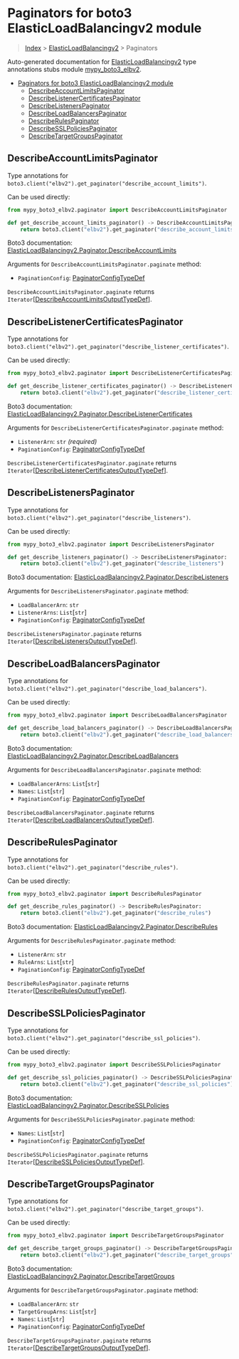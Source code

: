 # Paginators for boto3 ElasticLoadBalancingv2 module

> [Index](..) > [ElasticLoadBalancingv2](.) > Paginators

Auto-generated documentation for
[ElasticLoadBalancingv2](https://boto3.amazonaws.com/v1/documentation/api/1.17.72/reference/services/elbv2.html#ElasticLoadBalancingv2)
type annotations stubs module
[mypy_boto3_elbv2](https://pypi.org/project/mypy-boto3-elbv2/).

- [Paginators for boto3 ElasticLoadBalancingv2 module](#paginators-for-boto3-elasticloadbalancingv2-module)
  - [DescribeAccountLimitsPaginator](#describeaccountlimitspaginator)
  - [DescribeListenerCertificatesPaginator](#describelistenercertificatespaginator)
  - [DescribeListenersPaginator](#describelistenerspaginator)
  - [DescribeLoadBalancersPaginator](#describeloadbalancerspaginator)
  - [DescribeRulesPaginator](#describerulespaginator)
  - [DescribeSSLPoliciesPaginator](#describesslpoliciespaginator)
  - [DescribeTargetGroupsPaginator](#describetargetgroupspaginator)

## DescribeAccountLimitsPaginator

Type annotations for
`boto3.client("elbv2").get_paginator("describe_account_limits")`.

Can be used directly:

```python
from mypy_boto3_elbv2.paginator import DescribeAccountLimitsPaginator

def get_describe_account_limits_paginator() -> DescribeAccountLimitsPaginator:
    return boto3.client("elbv2").get_paginator("describe_account_limits")
```

Boto3 documentation:
[ElasticLoadBalancingv2.Paginator.DescribeAccountLimits](https://boto3.amazonaws.com/v1/documentation/api/1.17.72/reference/services/elbv2.html#ElasticLoadBalancingv2.Paginator.DescribeAccountLimits)

Arguments for `DescribeAccountLimitsPaginator.paginate` method:

- `PaginationConfig`:
  [PaginatorConfigTypeDef](./type_defs.md#paginatorconfigtypedef)

`DescribeAccountLimitsPaginator.paginate` returns
`Iterator`\[[DescribeAccountLimitsOutputTypeDef](./type_defs.md#describeaccountlimitsoutputtypedef)\].

## DescribeListenerCertificatesPaginator

Type annotations for
`boto3.client("elbv2").get_paginator("describe_listener_certificates")`.

Can be used directly:

```python
from mypy_boto3_elbv2.paginator import DescribeListenerCertificatesPaginator

def get_describe_listener_certificates_paginator() -> DescribeListenerCertificatesPaginator:
    return boto3.client("elbv2").get_paginator("describe_listener_certificates")
```

Boto3 documentation:
[ElasticLoadBalancingv2.Paginator.DescribeListenerCertificates](https://boto3.amazonaws.com/v1/documentation/api/1.17.72/reference/services/elbv2.html#ElasticLoadBalancingv2.Paginator.DescribeListenerCertificates)

Arguments for `DescribeListenerCertificatesPaginator.paginate` method:

- `ListenerArn`: `str` *(required)*
- `PaginationConfig`:
  [PaginatorConfigTypeDef](./type_defs.md#paginatorconfigtypedef)

`DescribeListenerCertificatesPaginator.paginate` returns
`Iterator`\[[DescribeListenerCertificatesOutputTypeDef](./type_defs.md#describelistenercertificatesoutputtypedef)\].

## DescribeListenersPaginator

Type annotations for
`boto3.client("elbv2").get_paginator("describe_listeners")`.

Can be used directly:

```python
from mypy_boto3_elbv2.paginator import DescribeListenersPaginator

def get_describe_listeners_paginator() -> DescribeListenersPaginator:
    return boto3.client("elbv2").get_paginator("describe_listeners")
```

Boto3 documentation:
[ElasticLoadBalancingv2.Paginator.DescribeListeners](https://boto3.amazonaws.com/v1/documentation/api/1.17.72/reference/services/elbv2.html#ElasticLoadBalancingv2.Paginator.DescribeListeners)

Arguments for `DescribeListenersPaginator.paginate` method:

- `LoadBalancerArn`: `str`
- `ListenerArns`: `List`\[`str`\]
- `PaginationConfig`:
  [PaginatorConfigTypeDef](./type_defs.md#paginatorconfigtypedef)

`DescribeListenersPaginator.paginate` returns
`Iterator`\[[DescribeListenersOutputTypeDef](./type_defs.md#describelistenersoutputtypedef)\].

## DescribeLoadBalancersPaginator

Type annotations for
`boto3.client("elbv2").get_paginator("describe_load_balancers")`.

Can be used directly:

```python
from mypy_boto3_elbv2.paginator import DescribeLoadBalancersPaginator

def get_describe_load_balancers_paginator() -> DescribeLoadBalancersPaginator:
    return boto3.client("elbv2").get_paginator("describe_load_balancers")
```

Boto3 documentation:
[ElasticLoadBalancingv2.Paginator.DescribeLoadBalancers](https://boto3.amazonaws.com/v1/documentation/api/1.17.72/reference/services/elbv2.html#ElasticLoadBalancingv2.Paginator.DescribeLoadBalancers)

Arguments for `DescribeLoadBalancersPaginator.paginate` method:

- `LoadBalancerArns`: `List`\[`str`\]
- `Names`: `List`\[`str`\]
- `PaginationConfig`:
  [PaginatorConfigTypeDef](./type_defs.md#paginatorconfigtypedef)

`DescribeLoadBalancersPaginator.paginate` returns
`Iterator`\[[DescribeLoadBalancersOutputTypeDef](./type_defs.md#describeloadbalancersoutputtypedef)\].

## DescribeRulesPaginator

Type annotations for `boto3.client("elbv2").get_paginator("describe_rules")`.

Can be used directly:

```python
from mypy_boto3_elbv2.paginator import DescribeRulesPaginator

def get_describe_rules_paginator() -> DescribeRulesPaginator:
    return boto3.client("elbv2").get_paginator("describe_rules")
```

Boto3 documentation:
[ElasticLoadBalancingv2.Paginator.DescribeRules](https://boto3.amazonaws.com/v1/documentation/api/1.17.72/reference/services/elbv2.html#ElasticLoadBalancingv2.Paginator.DescribeRules)

Arguments for `DescribeRulesPaginator.paginate` method:

- `ListenerArn`: `str`
- `RuleArns`: `List`\[`str`\]
- `PaginationConfig`:
  [PaginatorConfigTypeDef](./type_defs.md#paginatorconfigtypedef)

`DescribeRulesPaginator.paginate` returns
`Iterator`\[[DescribeRulesOutputTypeDef](./type_defs.md#describerulesoutputtypedef)\].

## DescribeSSLPoliciesPaginator

Type annotations for
`boto3.client("elbv2").get_paginator("describe_ssl_policies")`.

Can be used directly:

```python
from mypy_boto3_elbv2.paginator import DescribeSSLPoliciesPaginator

def get_describe_ssl_policies_paginator() -> DescribeSSLPoliciesPaginator:
    return boto3.client("elbv2").get_paginator("describe_ssl_policies")
```

Boto3 documentation:
[ElasticLoadBalancingv2.Paginator.DescribeSSLPolicies](https://boto3.amazonaws.com/v1/documentation/api/1.17.72/reference/services/elbv2.html#ElasticLoadBalancingv2.Paginator.DescribeSSLPolicies)

Arguments for `DescribeSSLPoliciesPaginator.paginate` method:

- `Names`: `List`\[`str`\]
- `PaginationConfig`:
  [PaginatorConfigTypeDef](./type_defs.md#paginatorconfigtypedef)

`DescribeSSLPoliciesPaginator.paginate` returns
`Iterator`\[[DescribeSSLPoliciesOutputTypeDef](./type_defs.md#describesslpoliciesoutputtypedef)\].

## DescribeTargetGroupsPaginator

Type annotations for
`boto3.client("elbv2").get_paginator("describe_target_groups")`.

Can be used directly:

```python
from mypy_boto3_elbv2.paginator import DescribeTargetGroupsPaginator

def get_describe_target_groups_paginator() -> DescribeTargetGroupsPaginator:
    return boto3.client("elbv2").get_paginator("describe_target_groups")
```

Boto3 documentation:
[ElasticLoadBalancingv2.Paginator.DescribeTargetGroups](https://boto3.amazonaws.com/v1/documentation/api/1.17.72/reference/services/elbv2.html#ElasticLoadBalancingv2.Paginator.DescribeTargetGroups)

Arguments for `DescribeTargetGroupsPaginator.paginate` method:

- `LoadBalancerArn`: `str`
- `TargetGroupArns`: `List`\[`str`\]
- `Names`: `List`\[`str`\]
- `PaginationConfig`:
  [PaginatorConfigTypeDef](./type_defs.md#paginatorconfigtypedef)

`DescribeTargetGroupsPaginator.paginate` returns
`Iterator`\[[DescribeTargetGroupsOutputTypeDef](./type_defs.md#describetargetgroupsoutputtypedef)\].
